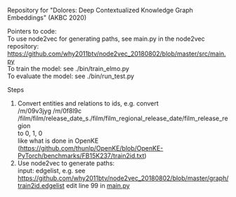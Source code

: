 Repository for "Dolores: Deep Contextualized Knowledge Graph Embeddings" (AKBC 2020)

Pointers to code: <br>
To use node2vec for generating paths, see main.py in the node2vec repository:<br>https://github.com/why2011btv/node2vec_20180802/blob/master/src/main.py <br>
To train the model: see ./bin/train_elmo.py <br>
To evaluate the model: see ./bin/run_test.py <br>

Steps 
1) Convert entities and relations to ids, e.g. convert <br>
/m/09v3jyg /m/0f8l9c /film/film/release_date_s./film/film_regional_release_date/film_release_region<br>
to 0, 1, 0<br>
like what is done in OpenKE (https://github.com/thunlp/OpenKE/blob/OpenKE-PyTorch/benchmarks/FB15K237/train2id.txt)<br>
2) Use node2vec to generate paths:<br>
input: edgelist, e.g. see https://github.com/why2011btv/node2vec_20180802/blob/master/graph/train2id.edgelist
edit line 99 in <a href="https://github.com/aditya-grover/node2vec/blob/master/src/main.py">main.py</a>
